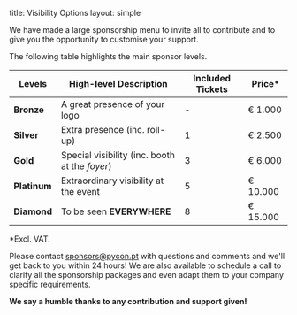 title: Visibility Options
layout: simple

We have made a large sponsorship menu to invite all to contribute and to give you the opportunity to customise your support. 

<!-- 
Please see the detailed description and options in the sponsorships brochure.

[<center><button class="btn">Discover the Sponsorship Brochure (PDF)</button></center>](/static/docs/djc-sponsorship-brochure.pdf){:target="_blank"}
-->


The following table highlights the main sponsor levels.

| Levels | High-level Description | Included Tickets | Price* |
| ---- | ----- | ----- | ----- |
| **Bronze** | A great presence of your logo | - | € 1.000 |
| **Silver** | Extra presence (inc. roll-up) | 1 | € 2.500 |
| **Gold** | Special visibility (inc. booth at the *foyer*) | 3 |  € 6.000 |
| **Platinum** | Extraordinary visibility at the event | 5 |  € 10.000 |
| **Diamond** | To be seen **EVERYWHERE** | 8 | € 15.000 |

*Excl. VAT.

Please contact [sponsors@pycon.pt](mailto:sponsors@pycon.pt) with questions and comments and we'll get back to you within 24 hours! We are also available to schedule a call to clarify all the sponsorship packages and even adapt them to your company specific requirements. 

**We say a humble thanks to any contribution and support given!**
